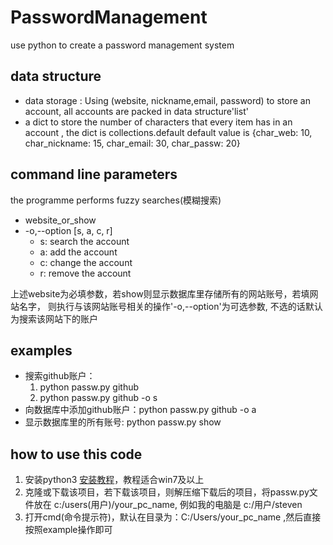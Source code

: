# PasswordManagement
use python to create a password management system
 ## data structure 
  * data storage :  Using  (website, nickname,email, password) to store an account, 
     all accounts are packed in data structure'list'
  * a dict to store the number of characters that every item has in an account , 
     the dict is collections.default default value is 
     {char_web: 10, char_nickname: 15, char_email: 30, char_passw: 20}
    
 ## command line parameters
 
 the programme performs  fuzzy searches(模糊搜索)
  *  website_or_show
  * -o,--option  [s, a, c, r]
    * s: search the account
    * a: add the account
    * c: change the account
    * r: remove the account
    
  
  上述website为必填参数，若show则显示数据库里存储所有的网站账号，若填网站名字，
  则执行与该网站账号相关的操作'-o,--option'为可选参数, 不选的话默认为搜索该网站下的账户
 ## examples
  * 搜索github账户：  
      1. python passw.py github
      2. python passw.py github -o s
  * 向数据库中添加github账户：python passw.py github -o a
  * 显示数据库里的所有账号: python passw.py show
  
  ## how to use this code
  1. 安装python3 [安装教程](https://blog.csdn.net/lin_not_for_codes/article/details/55096105)，教程适合win7及以上
  2. 克隆或下载该项目，若下载该项目，则解压缩下载后的项目，将passw.py文件放在 c:/users(用户)/your_pc_name,
  例如我的电脑是 c:/用户/steven
  3. 打开cmd(命令提示符)，默认在目录为：C:/Users/your_pc_name ,然后直接按照example操作即可
  
  
  